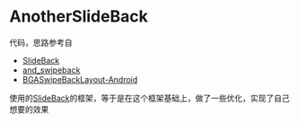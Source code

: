 # AnotherSlideBack

代码，思路参考自

* [SlideBack](https://github.com/oubowu/SlideBack)
* [and_swipeback](https://github.com/XBeats/and_swipeback)
* [BGASwipeBackLayout-Android](https://github.com/bingoogolapple/BGASwipeBackLayout-Android)

使用的[SlideBack](https://github.com/oubowu/SlideBack)的框架，等于是在这个框架基础上，做了一些优化，实现了自己想要的效果





